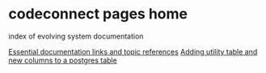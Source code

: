 # codeconnect pages home
index of evolving system documentation

[Essential documentation links and topic references](references.md)
[Adding utility table and new columns to a postgres table](pg-add-table-columns.md)